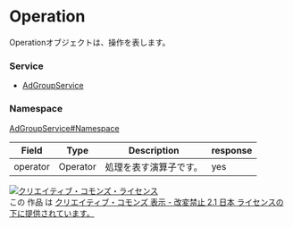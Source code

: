 

# Operation

Operationオブジェクトは、操作を表します。

### Service

+ [AdGroupService](../../services/AdGroupService.md)

### Namespace

[AdGroupService#Namespace](../../services/AdGroupService.md#namespace)

| Field | Type | Description | response |
| ----- | ---- | ----------- | -------- |
| operator | Operator | 処理を表す演算子です。 | yes | |

<a rel="license" href="http://creativecommons.org/licenses/by-nd/2.1/jp/"><img alt="クリエイティブ・コモンズ・ライセンス" style="border-width:0" src="https://i.creativecommons.org/l/by-nd/2.1/jp/88x31.png" /></a><br />この 作品 は <a rel="license" href="http://creativecommons.org/licenses/by-nd/2.1/jp/">クリエイティブ・コモンズ 表示 - 改変禁止 2.1 日本 ライセンスの下に提供されています。</a>
